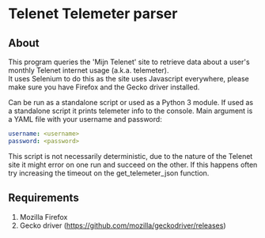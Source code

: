 # Telenet Telemeter parser
## About
This program queries the 'Mijn Telenet' site to retrieve data about a user's monthly Telenet internet usage (a.k.a. telemeter).\
It uses Selenium to do this as the site uses Javascript everywhere, please make sure you have Firefox and the Gecko driver installed.

Can be run as a standalone script or used as a Python 3 module.
If used as a standalone script it prints telemeter info to the console.
Main argument is a YAML file with your username and password:

```yaml
username: <username>
password: <password>
```

This script is not necessarily deterministic, due to the nature of the Telenet site it might error on one run and succeed on the other. If this happens often try increasing the timeout on the get_telemeter_json function.

## Requirements
1. Mozilla Firefox
2. Gecko driver (https://github.com/mozilla/geckodriver/releases)

